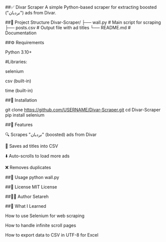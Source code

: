 ##✅ Divar Scraper
A simple Python-based scraper for extracting boosted ("نردبان") ads from Divar.

##📂 Project Structure
Divar-Scraper/
├── wall.py       # Main script for scraping
├── posts.csv     # Output file with ad titles
└── README.md     # Documentation

##⚙️ Requirements

Python 3.10+

#Libraries:

selenium

csv (built-in)

time (built-in)

##🚀 Installation

git clone https://github.com/USERNAME/Divar-Scraper.git
cd Divar-Scraper
pip install selenium


##📝 Features

🔍 Scrapes "نردبان" (boosted) ads from Divar

📂 Saves ad titles into CSV

⬇️ Auto-scrolls to load more ads

❌ Removes duplicates

##📌 Usage
python wall.py

##📄 License
MIT License

##👩‍💻 Author
Setareh

##📘 What I Learned

How to use Selenium for web scraping

How to handle infinite scroll pages

How to export data to CSV in UTF-8 for Excel
